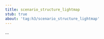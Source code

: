 ```yaml
---
title: scenario_structure_lightmap
stub: true
about: 'tag:h3/scenario_structure_lightmap'
---
```

...
